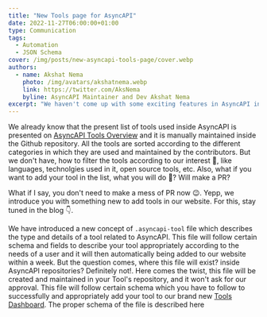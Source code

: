 ```yaml
---
title: "New Tools page for AsyncAPI"
date: 2022-11-27T06:00:00+01:00
type: Communication
tags:
  - Automation
  - JSON Schema
cover: /img/posts/new-asyncapi-tools-page/cover.webp
authors:
  - name: Akshat Nema
    photo: /img/avatars/akshatnema.webp
    link: https://twitter.com/AksNema
    byline: AsyncAPI Maintainer and Dev Akshat Nema
excerpt: "We haven't come up with some exciting features in AsyncAPI in recent, but now we come up with something new and special"
---
```


We already know that the present list of tools used inside AsyncAPI is presented on [AsyncAPI Tools Overview](/docs/tools) and it is manually maintained inside the Github repository. All the tools are sorted according to the different categories in which they are used and maintained by the contributors. But we don't have, how to filter the tools according to our interest 🤔, like languages, technolgies used in it, open source tools, etc. Also, what if you want to add your tool in the list, what you will do 🤔? Will make a PR? 

What if I say, you don't need to make a mess of PR now 😉. Yepp, we introduce you with something new to add tools in our website. For this, stay tuned in the blog 👇.

We have introduced a new concept of `.asyncapi-tool` file which describes the type and details of a tool related to AsyncAPI. This file will follow certain schema and fields to describe your tool appropriately according to the needs of a user and it will then automatically being added to our website within a week. But the question comes, where this file will exist? inside AsyncAPI repositories? Definitely not!. Here comes the twist, this file will be created and maintained in your Tool's repository, and it won't ask for our approval. This file will follow certain schema which you have to follow to successfully and appropriately add your tool to our brand new [Tools Dashboard](/tools). The proper schema of the file is described here